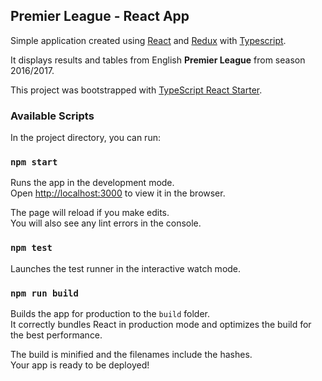 ## Premier League - React App

Simple application created using [React](http://facebook.github.io/react/) and [Redux](https://github.com/reactjs/react-redux) with [Typescript](https://www.typescriptlang.org/).
 
It displays results and tables from English **Premier League** from season 2016/2017.
 
This project was bootstrapped with [TypeScript React Starter](https://github.com/Microsoft/TypeScript-React-Starter).

### Available Scripts

In the project directory, you can run:

### `npm start`

Runs the app in the development mode.<br>
Open [http://localhost:3000](http://localhost:3000) to view it in the browser.

The page will reload if you make edits.<br>
You will also see any lint errors in the console.

### `npm test`

Launches the test runner in the interactive watch mode.<br>

### `npm run build`

Builds the app for production to the `build` folder.<br>
It correctly bundles React in production mode and optimizes the build for the best performance.

The build is minified and the filenames include the hashes.<br>
Your app is ready to be deployed!
